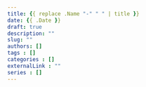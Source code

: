 ```yaml
---
title: {{ replace .Name "-" " " | title }}
date: {{ .Date }}
draft: true
description: ""
slug: ""
authors: []
tags : []
categories : []
externalLink : ""
series : []
---
```

